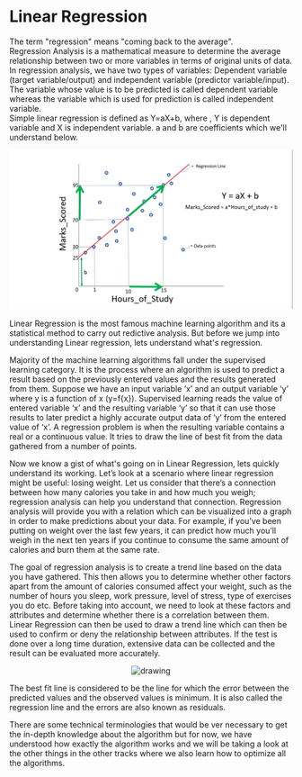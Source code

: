 # Linear Regression

The term "regression" means "coming back to the average". <br> Regression Analysis is a mathematical measure to determine the average relationship between two or more variables in terms of original units of data. In regression analysis, we have two types of variables: Dependent variable (target variable/output) and independent variable (predictor variable/input). The variable whose value is to be predicted is called dependent variable whereas the variable which is used for prediction is called independent variable. <br>
Simple linear regression is defined as Y=aX+b, where , Y is dependent variable and X is independent variable. a and b are coefficients which we'll understand below. 
<p align="center">
<img src="https://github.com/Anjali001/onestep-electron-content/blob/main/Courses/easy_track/Linear%20Regression/regress.jpg" alt="drawing" width="700"/>
</p>














Linear Regression is the most famous machine learning algorithm and its a statistical method to carry out redictive analysis. But before we jump into understanding Linear regression, lets understand what's regression. <br/>

Majority of the machine learning algorithms fall under the supervised learning category. It is the process where an algorithm is used to predict a result based on the previously entered values and the results generated from them. Suppose we have an input variable ‘x’ and an output variable ‘y’ where y is a function of x (y=f{x}). Supervised learning reads the value of entered variable ‘x’ and the resulting variable ‘y’ so that it can use those results to later predict a highly accurate output data of ‘y’ from the entered value of ‘x’. A regression problem is when the resulting variable contains a real or a continuous value. It tries to draw the line of best fit from the data gathered from a number of points.</br>

Now we know a gist of what's going on in Linear Regression, lets quickly understand its working.
Let’s look at a scenario where linear regression might be useful: losing weight. Let us consider that there’s a connection between how many calories you take in and how much you weigh; regression analysis can help you understand that connection. Regression analysis will provide you with a relation which can be visualized into a graph in order to make predictions about your data. For example, if you’ve been putting on weight over the last few years, it can predict how much you’ll weigh in the next ten years if you continue to consume the same amount of calories and burn them at the same rate.<br/>

The goal of regression analysis is to create a trend line based on the data you have gathered. This then allows you to determine whether other factors apart from the amount of calories consumed affect your weight, such as the number of hours you sleep, work pressure, level of stress, type of exercises you do etc. Before taking into account, we need to look at these factors and attributes and determine whether there is a correlation between them. Linear Regression can then be used to draw a trend line which can then be used to confirm or deny the relationship between attributes. If the test is done over a long time duration, extensive data can be collected and the result can be evaluated more accurately. <br/>

<p align="center">
<img src="https://github.com/OneStep-elecTRON/ContentSection/blob/main/Courses/easy_track/Linear%20Regression/Linearreg-1.png" alt="drawing" width="700"/>
</p>

The best fit line is considered to be the line for which the error between the predicted values and the observed values is minimum. It is also called the regression line and the errors are also known as residuals. <br/>

There are some technical terminologies that would be ver necessary to get the in-depth knowledge about the algorithm but for now, we have understood how exactly the algorithm works and we will be taking a look at the other things in the other tracks where we also learn how  to optimize all the algorithms. <br/>
